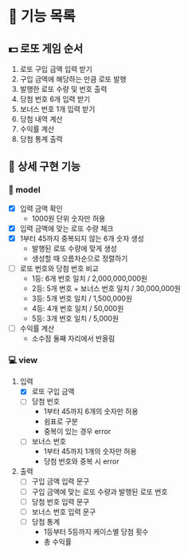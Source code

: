 # 📝 기능 목록
## 💵 로또 게임 순서
1. 로또 구입 금액 입력 받기
2. 구입 금액에 해당하는 만큼 로또 발행
3. 발행한 로또 수량 및 번호 출력
4. 당첨 번호 6개 입력 받기
5. 보너스 번호 1개 입력 받기
6. 당첨 내역 계산
7. 수익률 계산
8. 당첨 통계 출력

## 📜 상세 구현 기능
### 🔨 model
- [x] 입력 금액 확인
  - 1000원 단위 숫자만 허용
- [x] 입력 금액에 맞는 로또 수량 체크
- [x] 1부터 45까지 중복되지 않는 6개 숫자 생성
  - 발행된 로또 수량에 맞게 생성
  - 생성할 때 오름차순으로 정렬하기
- [ ] 로또 번호와 당첨 번호 비교
  - 1등: 6개 번호 일치 / 2,000,000,000원
  - 2등: 5개 번호 + 보너스 번호 일치 / 30,000,000원
  - 3등: 5개 번호 일치 / 1,500,000원
  - 4등: 4개 번호 일치 / 50,000원
  - 5등: 3개 번호 일치 / 5,000원
- [ ] 수익률 계산
  - 소수점 둘째 자리에서 반올림
### 💻 view
1. 입력
   - [x] 로또 구입 금액
   - [ ] 당첨 번호
     - 1부터 45까지 6개의 숫자만 허용
     - 쉼표로 구분
     - 중복이 있는 경우 error
   - [ ] 보너스 번호
     - 1부터 45까지 1개의 숫자만 허용
     - 당첨 번호와 중복 시 error
2. 출력
   - [ ] 구입 금액 입력 문구
   - [ ] 구입 금액에 맞는 로또 수량과 발행된 로또 번호
   - [ ] 당첨 번호 입력 문구
   - [ ] 보너스 번호 입력 문구
   - [ ] 당첨 통계
     - 1등부터 5등까지 케이스별 당첨 횟수
     - 총 수익률
